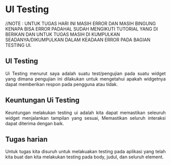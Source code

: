 # UI Testing

//NOTE : UNTUK TUGAS HARI INI MASIH ERROR DAN MASIH BINGUNG KENAPA BISA ERROR PADAHAL SUDAH MENGIKUTI TUTORIAL YANG DI BERIKAN DAN UNTUK TUGAS MASIH DI KUMPULKAN SEADANYA/DIKUMPULKAN DALAM KEADAAN ERROR PADA BAGIAN TESTING UI.

## UI Testing

<p align ="justify">Ui Testing menurut saya adalah suatu test/pengujian pada suatu widget yang dimana pengujian ini dilakukan untuk mengetahui apakah widgetnya dapat memberikan respon pada pengguna atau tidak.</p>

## Keuntungan Ui Testing

<p align ="justify">Keuntungan melakukan testing ui adalah kita dapat memastikan seleuruh widget menjalankan tampilan yang sesuai, Memastikan seluruh interaksi dapat diterima dengan baik.</p>

## Tugas harian

<p align ="justify">Untuk tugas kita disuruh untuk melakuakan testing pada aplikasi yang telah kita buat dan kita melakukan testing pada body, judul, dan seluruh element.</p>
